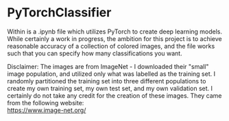 # PyTorchClassifier

Within is a .ipynb file which utilizes PyTorch to create deep learning models. While certainly a work in progress, the ambition for this project is to achieve reasonable accuracy of a collection of colored images, and the file works such that you can specify how many classifications you want.

Disclaimer: The images are from ImageNet - I downloaded their "small" image population, and utilized only what was labelled as the training set. I randomly partitioned the training set into three different populations to create my own training set, my own test set, and my own validation set. I certainly do not take any credit for the creation of these images. They came from the following website:<br>
https://www.image-net.org/

